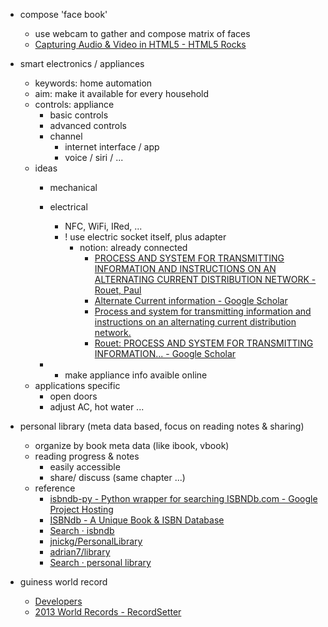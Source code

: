 *   compose 'face book'
    *   use webcam to gather and compose matrix of faces
    *   [Capturing Audio & Video in HTML5 - HTML5 Rocks](http://www.html5rocks.com/en/tutorials/getusermedia/intro/)
    
*   smart electronics / appliances
    *   keywords:   home automation
    *   aim: make it available for every household
    *   controls:   appliance
        *   basic controls
        *   advanced controls
        *   channel
            *   internet interface / app
            *   voice / siri / ...
    *   ideas
        *   mechanical
        *   electrical
            *   NFC, WiFi, IRed, ...
            *   ! use electric socket itself, plus adapter
                *   notion: already connected
                    *   [PROCESS AND SYSTEM FOR TRANSMITTING INFORMATION AND INSTRUCTIONS ON AN ALTERNATING CURRENT DISTRIBUTION NETWORK - Rouet, Paul](http://www.freepatentsonline.com/EP0038877.html)
                    *   [Alternate Current information - Google Scholar](http://scholar.google.com/scholar?q=Alternate+Current+information&btnG=&hl=en&as_sdt=0%2C5)
                    *   [Process and system for transmitting information and instructions on an alternating current distribution network.](http://www.freepatentsonline.com/EP0038877.pdf)
                    *   [Rouet: PROCESS AND SYSTEM FOR TRANSMITTING INFORMATION... - Google Scholar](http://scholar.google.com/scholar?q=related:BdK2Fdeae8EJ:scholar.google.com/&hl=en&as_sdt=0,5)
                    
        * * make appliance info avaible online
    *   applications specific
        *   open doors
        *   adjust AC, hot water ...

*   personal library (meta data based, focus on reading notes & sharing)
    *   organize by book meta data (like ibook, vbook)
    *   reading progress & notes
        *   easily accessible
        *   share/ discuss (same chapter ...)
    *   reference
        * [isbndb-py - Python wrapper for searching ISBNDb.com - Google Project Hosting](https://code.google.com/p/isbndb-py/)
        * [ISBNdb - A Unique Book & ISBN Database](http://isbndb.com/)
        * [Search · isbndb](https://github.com/search?q=isbndb&type=Repositories&ref=searchresults)
        * [jnickg/PersonalLibrary](https://github.com/jnickg/PersonalLibrary)
        * [adrian7/library](https://github.com/adrian7/library)
        * [Search · personal library](https://github.com/search?q=personal+library&ref=cmdform)


*   guiness world record
    *   [Developers](http://recordsetter.com/developers#restapi)
    *   [2013 World Records - RecordSetter](http://recordsetter.com/)
